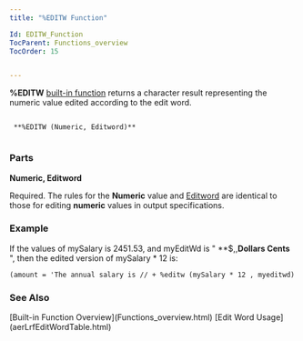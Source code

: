 ```yaml
---
title: "%EDITW Function"

Id: EDITW_Function
TocParent: Functions_overview
TocOrder: 15


---
```


<span style="FONT-WEIGHT: bold">%EDITW</span> [built-in function](Functions_overview.html) returns a character result representing the numeric value edited according to the edit word. 

```

 **%EDITW (Numeric, Editword)** 
        
```

### Parts

**Numeric, Editword** 

Required. The rules for the **Numeric** value and [Editword](aerLrfEditWordTable.html) are identical to those for editing **numeric** values in output specifications.


### Example
If the values of mySalary is 2451.53, and myEditWd is " **$,,**Dollars Cents** ", then the edited version of mySalary * 12 is:<br /> 

```
(amount = 'The annual salary is // + %editw (mySalary * 12 , myeditwd)
```

### See Also
<p> [Built-in Function Overview](Functions_overview.html)
[Edit Word Usage](aerLrfEditWordTable.html) 
